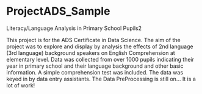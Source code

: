 # ProjectADS_Sample
Literacy/Language Analysis in Primary School Pupils2

This project is for the ADS Certificate in Data Science. The aim of the project was to explore and display by analysis the effects of 2nd language (3rd language) background speakers on English Comprehension at elementary level. Data was collected from over 1000 pupils indicating their year in primary school and their language background and other basic information. A simple comprehension test was included. The data was keyed in by data entry assistants. The Data PreProcessing is still on... It is a lot of work!

